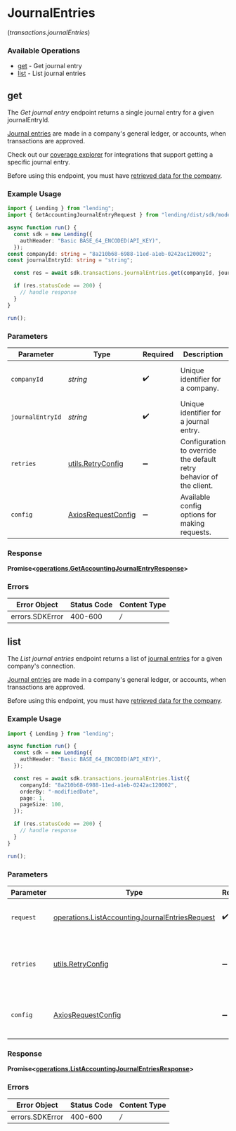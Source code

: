 # JournalEntries
(*transactions.journalEntries*)

### Available Operations

* [get](#get) - Get journal entry
* [list](#list) - List journal entries

## get

The *Get journal entry* endpoint returns a single journal entry for a given journalEntryId.

[Journal entries](https://docs.codat.io/lending-api#/schemas/JournalEntry) are  made in a company's general ledger, or accounts, when transactions are approved.

Check out our [coverage explorer](https://knowledge.codat.io/supported-features/accounting?view=tab-by-data-type&dataType=journalEntries) for integrations that support getting a specific journal entry.

Before using this endpoint, you must have [retrieved data for the company](https://docs.codat.io/lending-api#/operations/refresh-company-data).


### Example Usage

```typescript
import { Lending } from "lending";
import { GetAccountingJournalEntryRequest } from "lending/dist/sdk/models/operations";

async function run() {
  const sdk = new Lending({
    authHeader: "Basic BASE_64_ENCODED(API_KEY)",
  });
const companyId: string = "8a210b68-6988-11ed-a1eb-0242ac120002";
const journalEntryId: string = "string";

  const res = await sdk.transactions.journalEntries.get(companyId, journalEntryId);

  if (res.statusCode == 200) {
    // handle response
  }
}

run();
```

### Parameters

| Parameter                                                           | Type                                                                | Required                                                            | Description                                                         | Example                                                             |
| ------------------------------------------------------------------- | ------------------------------------------------------------------- | ------------------------------------------------------------------- | ------------------------------------------------------------------- | ------------------------------------------------------------------- |
| `companyId`                                                         | *string*                                                            | :heavy_check_mark:                                                  | Unique identifier for a company.                                    | 8a210b68-6988-11ed-a1eb-0242ac120002                                |
| `journalEntryId`                                                    | *string*                                                            | :heavy_check_mark:                                                  | Unique identifier for a journal entry.                              |                                                                     |
| `retries`                                                           | [utils.RetryConfig](../../internal/utils/retryconfig.md)            | :heavy_minus_sign:                                                  | Configuration to override the default retry behavior of the client. |                                                                     |
| `config`                                                            | [AxiosRequestConfig](https://axios-http.com/docs/req_config)        | :heavy_minus_sign:                                                  | Available config options for making requests.                       |                                                                     |


### Response

**Promise<[operations.GetAccountingJournalEntryResponse](../../sdk/models/operations/getaccountingjournalentryresponse.md)>**
### Errors

| Error Object    | Status Code     | Content Type    |
| --------------- | --------------- | --------------- |
| errors.SDKError | 400-600         | */*             |

## list

The *List journal entries* endpoint returns a list of [journal entries](https://docs.codat.io/lending-api#/schemas/JournalEntry) for a given company's connection.

[Journal entries](https://docs.codat.io/lending-api#/schemas/JournalEntry) are  made in a company's general ledger, or accounts, when transactions are approved.

Before using this endpoint, you must have [retrieved data for the company](https://docs.codat.io/lending-api#/operations/refresh-company-data).
    

### Example Usage

```typescript
import { Lending } from "lending";

async function run() {
  const sdk = new Lending({
    authHeader: "Basic BASE_64_ENCODED(API_KEY)",
  });

  const res = await sdk.transactions.journalEntries.list({
    companyId: "8a210b68-6988-11ed-a1eb-0242ac120002",
    orderBy: "-modifiedDate",
    page: 1,
    pageSize: 100,
  });

  if (res.statusCode == 200) {
    // handle response
  }
}

run();
```

### Parameters

| Parameter                                                                                                            | Type                                                                                                                 | Required                                                                                                             | Description                                                                                                          |
| -------------------------------------------------------------------------------------------------------------------- | -------------------------------------------------------------------------------------------------------------------- | -------------------------------------------------------------------------------------------------------------------- | -------------------------------------------------------------------------------------------------------------------- |
| `request`                                                                                                            | [operations.ListAccountingJournalEntriesRequest](../../sdk/models/operations/listaccountingjournalentriesrequest.md) | :heavy_check_mark:                                                                                                   | The request object to use for the request.                                                                           |
| `retries`                                                                                                            | [utils.RetryConfig](../../internal/utils/retryconfig.md)                                                             | :heavy_minus_sign:                                                                                                   | Configuration to override the default retry behavior of the client.                                                  |
| `config`                                                                                                             | [AxiosRequestConfig](https://axios-http.com/docs/req_config)                                                         | :heavy_minus_sign:                                                                                                   | Available config options for making requests.                                                                        |


### Response

**Promise<[operations.ListAccountingJournalEntriesResponse](../../sdk/models/operations/listaccountingjournalentriesresponse.md)>**
### Errors

| Error Object    | Status Code     | Content Type    |
| --------------- | --------------- | --------------- |
| errors.SDKError | 400-600         | */*             |
